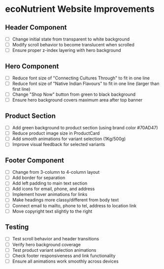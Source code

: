 # ecoNutrient Website Improvements

## Header Component
- [ ] Change initial state from transparent to white background
- [ ] Modify scroll behavior to become translucent when scrolled
- [ ] Ensure proper z-index layering with hero background

## Hero Component
- [ ] Reduce font size of "Connecting Cultures Through" to fit in one line
- [ ] Reduce font size of "Native Indian Flavours" to fit in one line (larger than first line)
- [ ] Change "Shop Now" button from green to black background
- [ ] Ensure hero background covers maximum area after top banner

## Product Section
- [ ] Add green background to product section (using brand color #70AD47)
- [ ] Reduce product image size in ProductCard
- [ ] Add smooth animations for variant selection (1Kg/500g)
- [ ] Improve visual feedback for selected variants

## Footer Component
- [ ] Change from 3-column to 4-column layout
- [ ] Add border for separation
- [ ] Add left padding to main text section
- [ ] Add icons for email, phone, and address
- [ ] Implement hover animations for links
- [ ] Make headings more classy/different from body text
- [ ] Connect email to mailto, phone to tel, address to location link
- [ ] Move copyright text slightly to the right

## Testing
- [ ] Test scroll behavior and header transitions
- [ ] Verify hero background coverage
- [ ] Test product variant selection animations
- [ ] Check footer responsiveness and link functionality
- [ ] Ensure all animations work smoothly across devices
